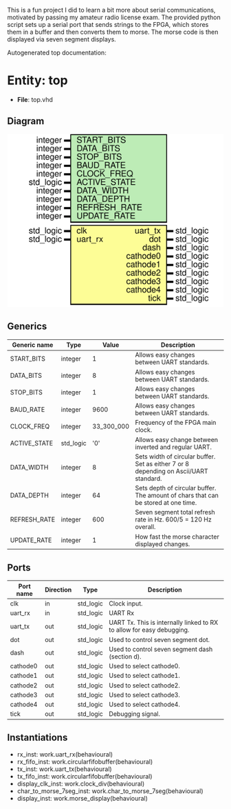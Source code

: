 This is a fun project I did to learn a bit more about serial communications, motivated by passing my amateur radio license exam.
The provided python script sets up a serial port that sends strings to the FPGA, which stores them in a buffer and then converts them to morse. 
The morse code is then displayed via seven segment displays.

Autogenerated top documentation:
# Entity: top 
- **File**: top.vhd

## Diagram
![Diagram](top.svg "Diagram")
## Generics

| Generic name | Type      | Value      | Description |
| ------------ | --------- | ---------- | ----------- |
| START_BITS   | integer   | 1          | Allows easy changes between UART standards.            |
| DATA_BITS    | integer   | 8          | Allows easy changes between UART standards.            |
| STOP_BITS    | integer   | 1          | Allows easy changes between UART standards.            |
| BAUD_RATE    | integer   | 9600       | Allows easy changes between UART standards.            |
| CLOCK_FREQ   | integer   | 33_300_000 | Frequency of the FPGA main clock.            |
| ACTIVE_STATE | std_logic | '0'        | Allows easy change between inverted and regular UART.            |
| DATA_WIDTH   | integer   | 8          | Sets width of circular buffer. Set as either 7 or 8 depending on Ascii/UART standard.            |
| DATA_DEPTH   | integer   | 64         | Sets depth of circular buffer. The amount of chars that can be stored at one time.            |
| REFRESH_RATE | integer   | 600        | Seven segment total refresh rate in Hz. 600/5 = 120 Hz overall.             |
| UPDATE_RATE  | integer   | 1          | How fast the morse character displayed changes.            |

## Ports

| Port name | Direction | Type      | Description |
| --------- | --------- | --------- | ----------- |
| clk       | in        | std_logic | Clock input.            |
| uart_rx   | in        | std_logic | UART Rx            |
| uart_tx   | out       | std_logic | UART Tx. This is internally linked to RX to allow for easy debugging.            |
| dot       | out       | std_logic | Used to control seven segment dot.            |
| dash      | out       | std_logic | Used to control seven segment dash (section d).            |
| cathode0  | out       | std_logic | Used to select cathode0.            |
| cathode1  | out       | std_logic | Used to select cathode1.            |
| cathode2  | out       | std_logic | Used to select cathode2.            |
| cathode3  | out       | std_logic | Used to select cathode3.            |
| cathode4  | out       | std_logic | Used to select cathode4.            |
| tick      | out       | std_logic | Debugging signal.           |


## Instantiations

- rx_inst: work.uart_rx(behavioural)
- rx_fifo_inst: work.circularfifobuffer(behavioural)
- tx_inst: work.uart_tx(behavioural)
- tx_fifo_inst: work.circularfifobuffer(behavioural)
- display_clk_inst: work.clock_div(behavioural)
- char_to_morse_7seg_inst: work.char_to_morse_7seg(behavioural)
- display_inst: work.morse_display(behavioural)
